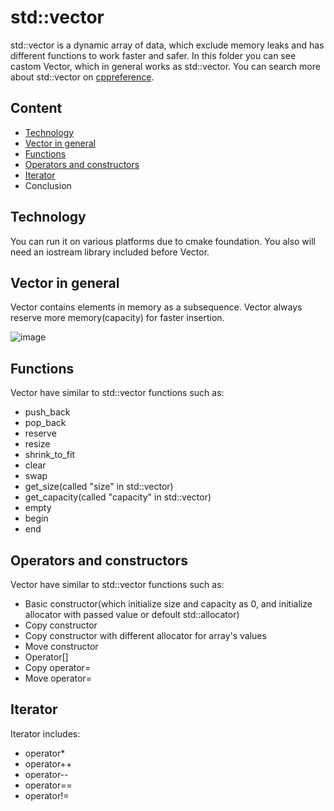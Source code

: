 # std::vector

  std::vector is a dynamic array of data, which exclude memory leaks and has different functions to work faster and safer. In this folder you can see castom Vector, which in general works as std::vector. You can search more about std::vector on [cppreference](https://en.cppreference.com/w/cpp/container/vector).

## Content
- [Technology](#Technology)
- [Vector in general](#Vector-in-general)
- [Functions](#Functions)
- [Operators and constructors](#Operators-and-constructors)
- [Iterator](#Iterator)
- Conclusion

## Technology
  You can run it on various platforms due to cmake foundation. You also will need an iostream library included before Vector.


## Vector in general
  Vector contains elements in memory as a subsequence. Vector always reserve more memory(capacity) for faster insertion.
  
![image](https://github.com/user-attachments/assets/6b762e0e-a0e8-403a-8bc5-b59fe26e97c0)


## Functions

 Vector have similar to std::vector functions such as:
 - push_back
 - pop_back
 - reserve
 - resize
 - shrink_to_fit
 - clear
 - swap
 - get_size(called "size" in std::vector)
 - get_capacity(called "capacity" in std::vector)
 - empty
 - begin
 - end


## Operators and constructors
Vector have similar to std::vector functions such as:
- Basic constructor(which initialize size and capacity as 0, and initialize allocator with passed value or defoult std::allocator)
- Copy constructor
- Copy constructor with different allocator for array's values
- Move constructor
- Operator[]
- Copy operator=
- Move operator=


## Iterator

Iterator includes:
- operator*
- operator++
- operator--
- operator==
- operator!=
